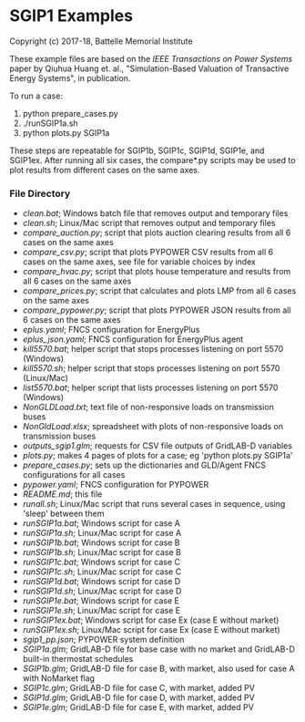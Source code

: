 # SGIP1 Examples

Copyright (c) 2017-18, Battelle Memorial Institute

These example files are based on the *IEEE Transactions on Power Systems* paper by Qiuhua Huang 
et. al., "Simulation-Based Valuation of Transactive Energy Systems", in publication.

To run a case:

1. python prepare_cases.py
1. ./runSGIP1a.sh
1. python plots.py SGIP1a

These steps are repeatable for SGIP1b, SGIP1c, SGIP1d, SGIP1e, and SGIP1ex.
After running all six cases, the compare*.py scripts may be used to plot
results from different cases on the same axes.

### File Directory

- *clean.bat*; Windows batch file that removes output and temporary files
- *clean.sh*; Linux/Mac script that removes output and temporary files
- *compare_auction.py*; script that plots auction clearing results from all 6 cases on the same axes
- *compare_csv.py*; script that plots PYPOWER CSV results from all 6 cases on the same axes, see file for variable choices by index
- *compare_hvac.py*; script that plots house temperature and results from all 6 cases on the same axes
- *compare_prices.py*; script that calculates and plots LMP from all 6 cases on the same axes
- *compare_pypower.py*; script that plots PYPOWER JSON results from all 6 cases on the same axes
- *eplus.yaml*; FNCS configuration for EnergyPlus
- *eplus_json.yaml*; FNCS configuration for EnergyPlus agent
- *kill5570.bat*; helper script that stops processes listening on port 5570 (Windows)
- *kill5570.sh*; helper script that stops processes listening on port 5570 (Linux/Mac)
- *list5570.bat*; helper script that lists processes listening on port 5570 (Windows)
- *NonGLDLoad.txt*; text file of non-responsive loads on transmission buses
- *NonGldLoad.xlsx*; spreadsheet with plots of non-responsive loads on transmission buses
- *outputs_sgip1.glm*; requests for CSV file outputs of GridLAB-D variables
- *plots.py*; makes 4 pages of plots for a case; eg 'python plots.py SGIP1a'
- *prepare_cases.py*; sets up the dictionaries and GLD/Agent FNCS configurations for all cases
- *pypower.yaml*; FNCS configuration for PYPOWER
- *README.md*; this file
- *runall.sh*; Linux/Mac script that runs several cases in sequence, using 'sleep' between them
- *runSGIP1a.bat*; Windows script for case A
- *runSGIP1a.sh*; Linux/Mac script for case A
- *runSGIP1b.bat*; Windows script for case B
- *runSGIP1b.sh*; Linux/Mac script for case B
- *runSGIP1c.bat*; Windows script for case C
- *runSGIP1c.sh*; Linux/Mac script for case C
- *runSGIP1d.bat*; Windows script for case D
- *runSGIP1d.sh*; Linux/Mac script for case D
- *runSGIP1e.bat*; Windows script for case E
- *runSGIP1e.sh*; Linux/Mac script for case E
- *runSGIP1ex.bat*; Windows script for case Ex (case E without market)
- *runSGIP1ex.sh*; Linux/Mac script for case Ex (case E without market)
- *sgip1_pp.json*; PYPOWER system definition
- *SGIP1a.glm*; GridLAB-D file for base case with no market and GridLAB-D built-in thermostat schedules
- *SGIP1b.glm*; GridLAB-D file for case B, with market, also used for case A with NoMarket flag
- *SGIP1c.glm*; GridLAB-D file for case C, with market, added PV
- *SGIP1d.glm*; GridLAB-D file for case D, with market, added PV
- *SGIP1e.glm*; GridLAB-D file for case E, with market, added PV

